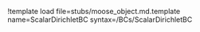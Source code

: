 !template load file=stubs/moose_object.md.template name=ScalarDirichletBC syntax=/BCs/ScalarDirichletBC